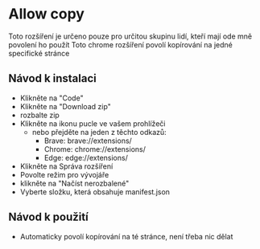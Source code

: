 # Allow copy 

Toto rozšíření je určeno pouze pro určitou skupinu lidí, kteří mají ode mně povolení ho použít
Toto chrome rozšíření povolí kopírování na jedné specifické stránce

## Návod k instalaci

- Klikněte na "Code"
- Klikněte na "Download zip"
- rozbalte zip
- Klikněte na ikonu pucle ve vašem prohlížeči 
  - nebo přejděte na jeden z těchto odkazů:
    - Brave: brave://extensions/
    - Chrome: chrome://extensions/
    - Edge: edge://extensions/
- Klikněte na Správa rozšíření
- Povolte režim pro vývojáře
- klikněte na "Načíst nerozbalené"
- Vyberte složku, která obsahuje manifest.json

## Návod k použití

- Automaticky povolí kopírování na té stránce, není třeba nic dělat
